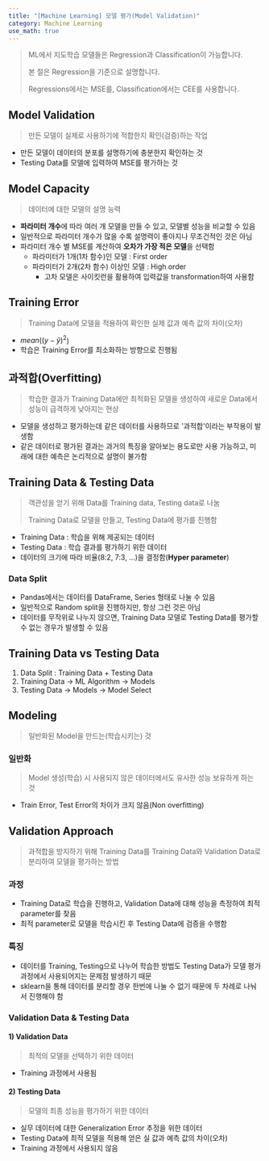 ```yaml
---
title: "[Machine Learning] 모델 평가(Model Validation)"
category: Machine Learning
use_math: true
---
```


> ML에서 지도학습 모델들은 Regression과 Classification이 가능합니다.
> 
> 본 절은 Regression을 기준으로 설명합니다.
> 
> Regressions에서는 MSE를, Classification에서는 CEE를 사용합니다.

## Model Validation
> 만든 모델이 실제로 사용하기에 적합한지 확인(검증)하는 작업

- 만든 모델이 데이터의 분포를 설명하기에 충분한지 확인하는 것
- Testing Data를 모델에 입력하여 MSE를 평가하는 것  

## Model Capacity
> 데이터에 대한 모델의 설명 능력

- **파라미터 개수**에 따라 여러 개 모델을 만들 수 있고, 모델별 성능을 비교할 수 있음
- 일반적으로 파라미터 개수가 많을 수록 설명력이 좋아지나 무조건적인 것은 아님
- 파라미터 개수 별 MSE를 계산하여 **오차가 가장 적은 모델**을 선택함
    - 파라미터가 1개(1차 함수)인 모델 : First order
    - 파라미터가 2개(2차 함수) 이상인 모델 : High order
        - 고차 모델은 사이킷런을 활용하여 입력값을 transformation하여 사용함

## Training Error
> Training Data에 모델을 적용하여 확인한 실제 값과 예측 값의 차이(오차)

- $mean((y-\hat{y})^2$)
- 학습은 Training Error를 최소화하는 방향으로 진행됨

## 과적합(Overfitting)
> 학습한 결과가 Training Data에만 최적화된 모델을 생성하여 새로운 Data에서 성능이 급격하게 낮아지는 현상

- 모델을 생성하고 평가하는데 같은 데이터를 사용하므로 '과적합'이라는 부작용이 발생함
- 같은 데이터로 평가된 결과는 과거의 특징을 알아보는 용도로만 사용 가능하고, 미래에 대한 예측은 논리적으로 설명이 불가함

## Training Data & Testing Data
> 객관성을 얻기 위해 Data를 Training data, Testing data로 나눔
> 
> Training Data로 모델을 만들고, Testing Data에 평가를 진행함

- Training Data : 학습을 위해 제공되는 데이터
- Testing Data : 학습 결과를 평가하기 위한 데이터
- 데이터의 크기에 따라 비율(8:2, 7:3, ...)을 결정함(**Hyper parameter**)

### Data Split
- Pandas에서는 데이터를 DataFrame, Series 형태로 나눌 수 있음
- 일반적으로 Random split을 진행하지만, 항상 그런 것은 아님
- 데이터를 무작위로 나누지 않으면, Training Data 모델로 Testing Data를 평가할 수 없는 경우가 발생할 수 있음

## Training Data vs Testing Data
1. Data Split : Training Data + Testing Data
2. Training Data -> ML Algorithm -> Models
3. Testing Data -> Models -> Model Select

## Modeling
> 일반화된 Model을 만드는(학습시키는) 것

### 일반화
> Model 생성(학습) 시 사용되지 않은 데이터에서도 유사한 성능 보유하게 하는 것

- Train Error, Test Error의 차이가 크지 않음(Non overfitting)

## Validation Approach
> 과적합을 방지하기 위해 Training Data를 Training Data와 Validation Data로 분리하여 모델을 평가하는 방법

### 과정
- Training Data로 학습을 진행하고, Validation Data에 대해 성능을 측정하여 최적 parameter를 찾음
- 최적 parameter로 모델을 학습시킨 후 Testing Data에 검증을 수행함

### 특징
- 데이터를 Training, Testing으로 나누어 학습한 방법도 Testing Data가 모델 평가 과정에서 사용되어지는 문제점 발생하기 때문
- sklearn을 통해 데이터를 분리할 경우 한번에 나눌 수 없기 때문에 두 차례로 나눠서 진행해야 함

### Validation Data & Testing Data

#### 1) Validation Data 
> 최적의 모델을 선택하기 위한 데이터

- Training 과정에서 사용됨

#### 2) Testing Data
> 모델의 최종 성능을 평가하기 위한 데이터

- 실무 데이터에 대한 Generalization Error 추정을 위한 데이터
- Testing Data에 최적 모델을 적용해 얻은 실 값과 예측 값의 차이(오차)
- Training 과정에서 사용되지 않음
